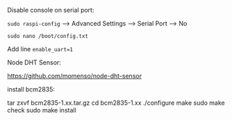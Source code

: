 

Disable console on serial port:

`sudo raspi-config`
--> Advanced Settings
--> Serial Port
--> No


`sudo nano /boot/config.txt`

Add line
`enable_uart=1`


Node DHT Sensor:

https://github.com/momenso/node-dht-sensor

install bcm2835:

tar zxvf bcm2835-1.xx.tar.gz
cd bcm2835-1.xx
./configure
make
sudo make check
sudo make install
